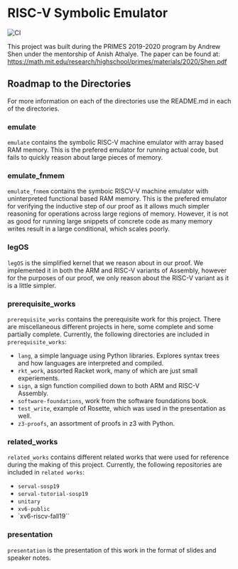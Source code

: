 # RISC-V Symbolic Emulator

![CI](https://github.com/andrewtshen/riscv-symbolic-emulator/workflows/CI/badge.svg)

This project was built during the PRIMES 2019-2020 program by Andrew Shen under the mentorship of Anish Athalye.
The paper can be found at: https://math.mit.edu/research/highschool/primes/materials/2020/Shen.pdf

## Roadmap to the Directories
For more information on each of the directories use the README.md in each of the directories.

### emulate
`emulate` contains the symbolic RISC-V machine emulator with array based RAM memory. This is the prefered emulator for running actual code, but fails to quickly reason about large pieces of memory.

### emulate_fnmem
`emulate_fnmem` contains the symboic RISCV-V machine emulator with uninterpreted functional based RAM memory. This is the prefered emulator for verifying the inductive step of our proof as it allows much simpler reasoning for operations across large regions of memory. However, it is not as good for running large snippets of concrete code as many memory writes result in a large conditional, which scales poorly.

### legOS
`legOS` is the simplified kernel that we reason about in our proof. We implemented it in both the ARM and RISC-V variants of Assembly, however for the purposes of our proof, we only reason about the RISC-V variant as it is a little simpler.

### prerequisite_works
`prerequisite_works` contains the prerequisite work for this project. There are miscellaneous different projects in here, some complete and some partially complete. Currently, the following directories are included in `prerequisite_works`:
- `lang`, a simple language using Python libraries. Explores syntax trees and how languages are interpreted and compiled.
- `rkt_work`, assorted Racket work, many of which are just small experiements.
- `sign`, a sign function compilied down to both ARM and RISC-V Assembly.
- `software-foundations`, work from the software foundations book.
- `test_write`, example of Rosette, which was used in the presentation as well.
- `z3-proofs`, an assortment of proofs in z3 with Python.

### related_works
`related_works` contains different related works that were used for reference during the making of this project. Currently, the following repositories are included in `related works`:
- `serval-sosp19`
- `serval-tutorial-sosp19`
- `unitary`
- `xv6-public`
- `xv6-riscv-fall19``

### presentation
`presentation` is the presentation of this work in the format of slides and speaker notes.
